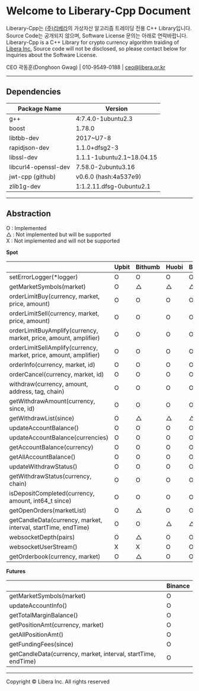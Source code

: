 # **Welcome to Liberary-Cpp Document**

Liberary-Cpp는 [(주)리베라](https://www.libera.or.kr)의 가상자산 알고리즘 트레이딩 전용 C++ Library입니다.
Source Code는 공개되지 않으며, Software License 문의는 아래로 연락바랍니다.  
Liberary-Cpp is a C++ Library for crypto currency algorithm traiding of [Libera Inc.](https://www.libera.or.kr)
Source code will not be disclosed, so please contact below for inquiries about the Software License.

CEO 곽동훈(Donghoon Gwag) | 010-9549-0188 | <ceo@libera.or.kr>

---

## **Dependencies**

|Package Name           |Version                  |
|-----------------------|-------------------------|
|g++                    |4:7.4.0-1ubuntu2.3       |
|boost                  |1.78.0                   |
|libtbb-dev             |2017~U7-8                |
|rapidjson-dev          |1.1.0+dfsg2-3            |
|libssl-dev             |1.1.1-1ubuntu2.1~18.04.15|
|libcurl4-openssl-dev   |7.58.0-2ubuntu3.16       |
|jwt-cpp (github)       |v0.6.0 (hash:4a537e9)    |
|zlib1g-dev             |1:1.2.11.dfsg-0ubuntu2.1 |

---

## **Abstraction**
O : Implemented  
△ : Not implemented but will be supported  
X : Not implemented and will not be supported  
  
**Spot**

|                                                                 | Upbit | Bithumb | Huobi | Binance | Okx |
|-----------------------------------------------------------------|-------|---------|-------|---------|-----|
|setErrorLogger(*logger)                                          | O     | O       | O     | O       | O   |
|getMarketSymbols(market)                                         | O     | △       | △     | △       | △   |
|orderLimitBuy(currency, market, price, amount)                   | O     | O       | O     | O       | △   |
|orderLimitSell(currency, market, price, amount)                  | O     | O       | O     | O       | △   |
|orderLimitBuyAmplify(currency, market, price, amount, amplifier) | O     | O       | O     | O       | △   |
|orderLimitSellAmplify(currency, market, price, amount, amplifier)| O     | O       | O     | O       | △   |
|orderInfo(currency, market, id)                                  | O     | O       | O     | O       | △   |
|orderCancel(currency, market, id)                                | O     | O       | O     | O       | △   |
|withdraw(currency, amount, address, tag, chain)                  | O     | O       | O     | O       | O   |
|getWithdrawAmount(currency, since, id)                           | O     | O       | O     | O       | O   |
|getWithdrawList(since)                                           | O     | △       | △     | △       | △   |
|updateAccountBalance()                                           | O     | O       | O     | O       | O   |
|updateAccountBalance(currencies)                                 | O     | O       | O     | O       | O   |
|getAccountBalance(currency)                                      | O     | O       | O     | O       | O   |
|getAllAccountBalance()                                           | O     | O       | O     | O       | O   |
|updateWithdrawStatus()                                           | O     | O       | O     | O       | O   |
|getWithdrawStatus(currency, chain)                               | O     | O       | O     | O       | O   |
|isDepositCompleted(currency, amount, int64_t since)              | O     | O       | O     | O       | O   |
|getOpenOrders(marketList)                                        | O     | △       | O     | O       | △   |
|getCandleData(currency, market, interval, startTime, endTime)    | O     | O       | △     | △       | △   |
|websocketDepth(pairs)                                            | O     | △       | O     | O       | △   |
|websocketUserStream()                                            | X     | X       | O     | O       | △   |
|getOrderbook(currency, market)                                   | O     | △       | O     | O       | △   |

**Futures**

|                                                               | Binance |
|---------------------------------------------------------------|---------|
| getMarketSymbols(market)                                      | O       |
| updateAccountInfo()                                           | O       |
| getTotalMarginBalance()                                       | O       |
| getPositionAmt(currency, market)                              | O       |
| getAllPositionAmt()                                           | O       |
| getFundingFees(since)                                         | O       |
| getCandleData(currency, market, interval, startTime, endTime) | O       |

---

Copyright © Libera Inc. All rights reserved